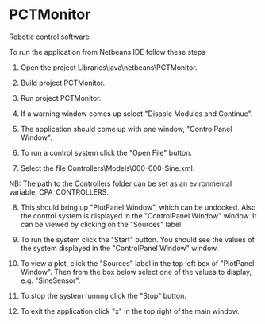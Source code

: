 # PCTMonitor
Robotic control software

To run the application from Netbeans IDE follow these steps

1. Open the project Libraries\java\netbeans\PCTMonitor.

2. Build project PCTMonitor.

3. Run project PCTMonitor.

4. If a warning window comes up select "Disable Modules and Continue".

5. The application should come up with one window, "ControlPanel Window".

6. To run a control system click the "Open File" button.

7. Select the file Controllers\Models\000-000-Sine.xml.

NB: The path to the Controllers folder can be set as an evironmental variable, CPA_CONTROLLERS.

8. This should bring up "PlotPanel Window", which can be undocked. Also the control system is displayed in the "ControlPanel Window" window. It can be viewed by clicking on the "Sources" label.

9. To run the system click the "Start" button. You should see the values of the system displayed in the "ControlPanel Window" window.

10. To view a plot, click the "Sources" label in the top left box of "PlotPanel Window". Then from the box below select one of the values to display, e.g. "SineSensor".

11. To stop the system runnng click the "Stop" button.

12. To exit the application click "x" in the top right of the main window.